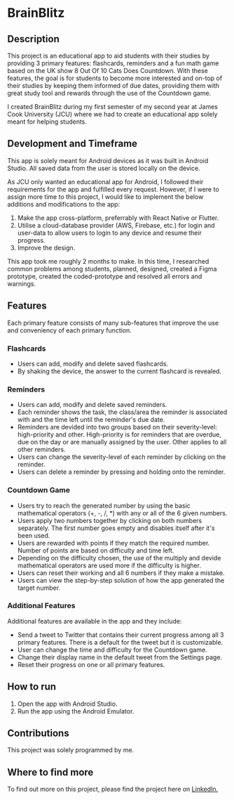 # BrainBlitz
## Description
This project is an educational app to aid students with their studies by providing 3 primary features: flashcards, reminders and a fun math game based on the UK show 8 Out Of 10 Cats Does Countdown. With these features, the goal is for students to become more interested and on-top of their studies by keeping them informed of due dates, providing them with great study tool and rewards through the use of the Countdown game. 

I created BrainBlitz during my first semester of my second year at James Cook University (JCU) where we had to create an educational app solely meant for helping students.

## Development and Timeframe
This app is solely meant for Android devices as it was built in Android Studio. All saved data from the user is stored locally on the device. 

As JCU only wanted an educational app for Android, I followed their requirements for the app and fulfilled every request. However, if I were to assign more time to this project, I would like to implement the below additions and modifications to the app: 
1. Make the app cross-platform, preferrably with React Native or Flutter.
2. Utilise a cloud-database provider (AWS, Firebase, etc.) for login and user-data to allow users to login to any device and resume their progress.
3. Improve the design. 

This app took me roughly 2 months to make. In this time, I researched common problems among students, planned, designed, created a Figma prototype, created the coded-prototype and resolved all errors and warnings. 

## Features
Each primary feature consists of many sub-features that improve the use and conveniency of each primary function. 
### Flashcards
- Users can add, modify and delete saved flashcards.
- By shaking the device, the answer to the current flashcard is revealed.

### Reminders 
- Users can add, modify and delete saved reminders.
- Each reminder shows the task, the class/area the reminder is associated with and the time left until the reminder's due date. 
- Reminders are devided into two groups based on their severity-level: high-priority and other. High-priority is for reminders that are overdue, due on the day or are manually assigned by the user. Other applies to all other reminders.
- Users can change the severity-level of each reminder by clicking on the reminder.
- Users can delete a reminder by pressing and holding onto the reminder.

### Countdown Game
- Users try to reach the generated number by using the basic mathematical operators (+, -, /, *) with any or all of the 6 given numbers.
- Users apply two numbers together by clicking on both numbers separately. The first number goes empty and disables itself after it's been used.
- Users are rewarded with points if they match the required number. Number of points are based on difficulty and time left.
- Depending on the difficulty chosen, the use of the multiply and devide mathematical operators are used more if the difficulty is higher. 
- Users can reset their working and all 6 numbers if they make a mistake.
- Users can view the step-by-step solution of how the app generated the target number.

### Additional Features
Additional features are available in the app and they include: 
- Send a tweet to Twitter that contains their current progress among all 3 primary features. There is a default for the tweet but it is customizable.
- User can change the time and difficulty for the Countdown game.
- Change their display name in the default tweet from the Settings page.
- Reset their progress on one or all primary features. 

## How to run
1. Open the app with Android Studio.
2. Run the app using the Android Emulator.

## Contributions 
This project was solely programmed by me. 

## Where to find more
To find out more on this project, please find the project here on [LinkedIn.](https://www.linkedin.com/in/jay-davis-261738277/details/projects/)

